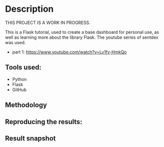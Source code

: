 # Description
THIS PROJECT IS A WORK IN PROGRESS.

This is a Flask tutorial, used to create a base dashboard for personal use, as well as learning more about the library Flask. The youtube series of sentdex was used.
   * part 1: https://www.youtube.com/watch?v=Lv1fv-HmkQo
   
## Tools used:
   * Python
   * Flask
   * GitHub
   
## Methodology

## Reproducing the results:


## Result snapshot